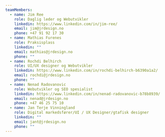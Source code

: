 ```yaml
---
teamMembers:
  - name: Jim Ree
    role: Daglig leder og Webutvikler
    linkedin: https://www.linkedin.com/in/jim-ree/
    email: jim@jrdesign.no
    phone: +47 91 92 17 30
  - name: Mathias Furenes
    role: Praksisplass
    linkedin: ""
    email: mathias@jrdesign.no
    phone: ""
  - name: Rochdi Belhirch
    role: UI/UX designer og Webutvikler
    linkedin: https://www.linkedin.com/in/rochdi-belhirch-b6390a1a2/
    email: rochdi@jrdesign.no
    phone: ""
  - name: Nenad Radovanovic
    role: Webutvikler og SEO spesialist
    linkedin: https://www.linkedin.com/in/nenad-radovanovic-b78b8939/
    email: nenad@jrdesign.no
    phone: +47 46 25 75 10
  - name: Jan Terje Vinningland
    role: Digital markedsfører/UI / UX Designer/gtafisk designer
    linkedin: ""
    email: jant@jrdesign.no
    phone: ""
---
```

